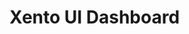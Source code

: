 

# Xento UI Dashboard

``` Xento is a Material Design UI Dashboard built with Laravel, Vue, Vuetify, Vuesax and Tailwind
